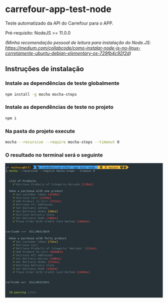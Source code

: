 # carrefour-app-test-node

Teste automatizado da API do Carrefour para o APP.

Pré-requisito: NodeJS >= 11.0.0
 
*(Minha recomendação pessoal de leitura para instalação do Node.JS: https://medium.com/collabcode/como-instalar-node-js-no-linux-corretamente-ubuntu-debian-elementary-os-729fb4c92f2d)*

## Instruções de instalação

### Instale as dependências de teste globalmente
```bash
npm install -g mocha mocha-steps
```

### Instale as dependências de teste no projeto
```bash
npm i
```

### Na pasta do projeto execute
```bash
mocha --recursive --require mocha-steps --timeout 0 
```

### O resultado no terminal será o seguinte
![exemplo](doc/exemplo-execucao-teste.png)
